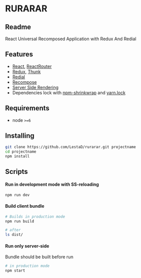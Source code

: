 # RURARAR

## Readme

React Universal Recomposed Application with Redux And Redial

## Features

- [React](https://github.com/facebook/react), [ReactRouter](https://github.com/ReactTraining/react-router)
- [Redux](https://github.com/reactjs/redux), [Thunk](https://github.com/gaearon/redux-thunk)
- [Redial](https://github.com/markdalgleish/redial)
- [Recompose](https://github.com/acdlite/recompose)
- [Server Side Rendering](src/server/render.js)
- Dependencies lock with [npm-shrinkwrap](npm-shrinkwrap.json) and [yarn.lock](yarn.lock)


## Requirements

- node `>=6`

## Installing

```bash
git clone https://github.com/LestaD/rurarar.git projectname
cd projectname
npm install
```

## Scripts

#### Run in development mode with SS-reloading

```bash
npm run dev
```

#### Build client bundle

```bash
# Builds in production mode
npm run build

# after
ls dist/
```

#### Run only server-side

Bundle should be built before run

```bash
# in production mode
npm start
```

